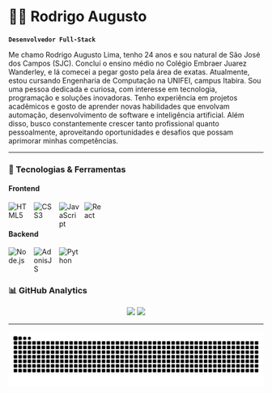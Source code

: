 # 🧑‍💻 Rodrigo Augusto 

**`Desenvolvedor Full-Stack`**

Me chamo Rodrigo Augusto Lima, tenho 24 anos e sou natural de São José dos Campos (SJC). Concluí o ensino médio no Colégio Embraer Juarez Wanderley, e lá comecei a pegar gosto pela área de exatas. Atualmente, estou cursando Engenharia de Computação na UNIFEI, campus Itabira. Sou uma pessoa dedicada e curiosa, com interesse em tecnologia, programação e soluções inovadoras. Tenho experiência em projetos acadêmicos e gosto de aprender novas habilidades que envolvam automação, desenvolvimento de software e inteligência artificial. Além disso, busco constantemente crescer tanto profissional quanto pessoalmente, aproveitando oportunidades e desafios que possam aprimorar minhas competências.

---

### 🚀 Tecnologias & Ferramentas

#### Frontend
<img align="left" alt="HTML5" title="HTML5" width="40px" style="padding-right: 10px;" src="https://cdn.jsdelivr.net/gh/devicons/devicon@latest/icons/html5/html5-original.svg" />
<img align="left" alt="CSS3" title="CSS3" width="40px" style="padding-right: 10px;" src="https://cdn.jsdelivr.net/gh/devicons/devicon@latest/icons/css3/css3-original.svg" />
<img align="left" alt="JavaScript" title="JavaScript" width="40px" style="padding-right: 10px;" src="https://cdn.jsdelivr.net/gh/devicons/devicon@latest/icons/javascript/javascript-original.svg" />
<img align="left" alt="React" title="React" width="40px" style="padding-right: 10px;" src="https://cdn.jsdelivr.net/gh/devicons/devicon@latest/icons/react/react-original.svg" />
<br/>
<br/>

#### Backend
<img align="left" alt="Node.js" title="Node.js" width="40px" style="padding-right: 10px;" src="https://cdn.jsdelivr.net/gh/devicons/devicon@latest/icons/nodejs/nodejs-original.svg" />
<img align="left" alt="AdonisJS" title="AdonisJS" width="40px" style="padding-right: 10px;" src="https://cdn.jsdelivr.net/gh/devicons/devicon@latest/icons/adonisjs/adonisjs-original.svg" />
<img align="left" alt="Python" title="Python" width="40px" style="padding-right: 10px;" src="https://cdn.jsdelivr.net/gh/devicons/devicon@latest/icons/python/python-original.svg" />

<br/>
<br/>
<br/>

### 📊 GitHub Analytics

<div align="center">

<!-- Versão mais simples e confiável -->
<img height="165em" src="https://github-readme-stats.vercel.app/api?username=RodrigoLima30&show_icons=true&theme=dark&hide_border=true" />
<img height="165em" src="https://github-readme-stats.vercel.app/api/top-langs/?username=RodrigoLima30&theme=dark&layout=compact&hide_border=true" />

</div>

---

<div align="center">

<!-- Snake Animation opcional - pode remover se quiser -->
![Snake animation](https://github.com/RodrigoLima30/RodrigoLima30/blob/output/github-contribution-grid-snake.svg)

</div>
